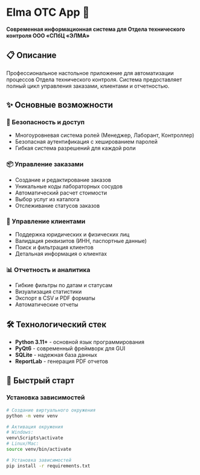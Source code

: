 # Elma OTC App 🚀

**Современная информационная система для Отдела технического контроля ООО «СПбЦ «ЭЛМА»**

## 📋 Описание

Профессиональное настольное приложение для автоматизации процессов Отдела технического контроля. Система предоставляет полный цикл управления заказами, клиентами и отчетностью.

## ✨ Основные возможности

### 🔐 Безопасность и доступ
- Многоуровневая система ролей (Менеджер, Лаборант, Контроллер)
- Безопасная аутентификация с хешированием паролей
- Гибкая система разрешений для каждой роли

### 📦 Управление заказами
- Создание и редактирование заказов
- Уникальные коды лабораторных сосудов
- Автоматический расчет стоимости
- Выбор услуг из каталога
- Отслеживание статусов заказов

### 👥 Управление клиентами
- Поддержка юридических и физических лиц
- Валидация реквизитов (ИНН, паспортные данные)
- Поиск и фильтрация клиентов
- Детальная информация о клиентах

### 📊 Отчетность и аналитика
- Гибкие фильтры по датам и статусам
- Визуализация статистики
- Экспорт в CSV и PDF форматы
- Автоматические отчеты

## 🛠 Технологический стек

- **Python 3.11+** - основной язык программирования
- **PyQt6** - современный фреймворк для GUI
- **SQLite** - надежная база данных
- **ReportLab** - генерация PDF отчетов

## 🚀 Быстрый старт

### Установка зависимостей

```bash
# Создание виртуального окружения
python -m venv venv

# Активация окружения
# Windows:
venv\Scripts\activate
# Linux/Mac:
source venv/bin/activate

# Установка зависимостей
pip install -r requirements.txt